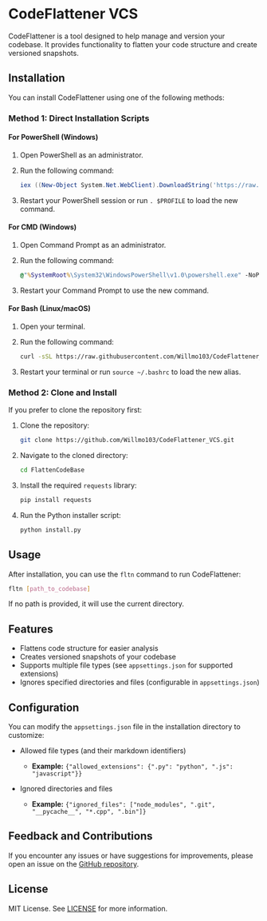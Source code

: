 # CodeFlattener VCS

CodeFlattener is a tool designed to help manage and version your codebase. It provides functionality to flatten your code structure and create versioned snapshots.

## Installation

You can install CodeFlattener using one of the following methods:

### Method 1: Direct Installation Scripts

#### For PowerShell (Windows)

1. Open PowerShell as an administrator.
2. Run the following command:

    ```powershell
    iex ((New-Object System.Net.WebClient).DownloadString('https://raw.githubusercontent.com/Willmo103/CodeFlattener_VCS/main/install_codeflattener.ps1'))
    ```

3. Restart your PowerShell session or run `. $PROFILE` to load the new command.

#### For CMD (Windows)

1. Open Command Prompt as an administrator.
2. Run the following command:

    ```cmd
    @"%SystemRoot%\System32\WindowsPowerShell\v1.0\powershell.exe" -NoProfile -InputFormat None -ExecutionPolicy Bypass -Command "iex ((New-Object System.Net.WebClient).DownloadString('https://raw.githubusercontent.com/Willmo103/CodeFlattener_VCS/main/install_codeflattener.cmd'))"
    ```

3. Restart your Command Prompt to use the new command.

#### For Bash (Linux/macOS)

1. Open your terminal.
2. Run the following command:

    ```bash
    curl -sSL https://raw.githubusercontent.com/Willmo103/CodeFlattener_VCS/main/install_codeflattener.sh | bash
    ```

3. Restart your terminal or run `source ~/.bashrc` to load the new alias.

### Method 2: Clone and Install

If you prefer to clone the repository first:

1. Clone the repository:

   ```sh
   git clone https://github.com/Willmo103/CodeFlattener_VCS.git
   ```

2. Navigate to the cloned directory:

   ```sh
   cd FlattenCodeBase
   ```

3. Install the required `requests` library:

   ```sh
   pip install requests
   ```

4. Run the Python installer script:

   ```sh
   python install.py
   ```

## Usage

After installation, you can use the `fltn` command to run CodeFlattener:

```sh
fltn [path_to_codebase]
```

If no path is provided, it will use the current directory.

## Features

- Flattens code structure for easier analysis
- Creates versioned snapshots of your codebase
- Supports multiple file types (see `appsettings.json` for supported extensions)
- Ignores specified directories and files (configurable in `appsettings.json`)

## Configuration

You can modify the `appsettings.json` file in the installation directory to customize:

- Allowed file types (and their markdown identifiers)
  - **Example:** `{"allowed_extensions": {".py": "python", ".js": "javascript"}}`

- Ignored directories and files
  - **Example:** `{"ignored_files": ["node_modules", ".git", "__pycache__", "*.cpp", ".bin"]}`

## Feedback and Contributions

If you encounter any issues or have suggestions for improvements, please open an issue on the [GitHub repository](https://raw.githubusercontent.com/Willmo103/CodeFlattener_VCS/issues).

## License

MIT License. See [LICENSE](LICENSE) for more information.
